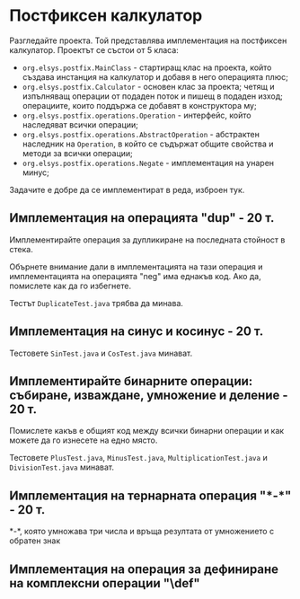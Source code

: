 # Постфиксен калкулатор

Разгледайте проекта. Той представлява имплементация на постфиксен калкулатор. Проектът се състои от 5 класа:
 - `org.elsys.postfix.MainClass` - стартиращ клас на проекта, който създава инстанция на калкулатор и добавя в него операцията плюс;
 - `org.elsys.postfix.Calculator` - основен клас за проекта; четящ и изпълняващ операции от подаден поток и пишещ в подаден изход; операциите, които поддържа се добавят в конструктора му;
 - `org.elsys.postfix.operations.Operation` - интерфейс, който наследяват всички операции;
 - `org.elsys.postfix.operations.AbstractOperation` - абстрактен наследник на `Operation`, в който се съдържат общите свойства и методи за всички операции;
 - `org.elsys.postfix.operations.Negate` - имплементация на унарен минус;

Задачите е добре да се имплементират в реда, изброен тук.

## Имплементация на операцията "dup" - 20 т.

Имплементирайте операция за дупликиране на последната стойност в стека.

Обърнете внимание дали в имплементацията на тази операция и имплементацията на операцията "neg" има еднакъв код. Ако да, помислете как да го избегнете.
	
Тестът `DuplicateTest.java` трябва да минава.

## Имплементация на синус и косинус - 20 т.

Тестовете `SinTest.java` и `CosTest.java` минават.

## Имплементирайте бинарните операции: събиране, изваждане, умножение и деление - 20 т.

Помислете какъв е общият код между всички бинарни операции и как можете да го изнесете на едно място.

Тестовете `PlusTest.java`, `MinusTest.java`, `MultiplicationTest.java` и `DivisionTest.java` минават.

## Имплементация на тернарната операция "\*-\*" - 20 т.

\*-\*, която умножава три числа и връща резултата от умножението с обратен знак

## Имплементация на операция за дефиниране на комплексни операции "\\def"